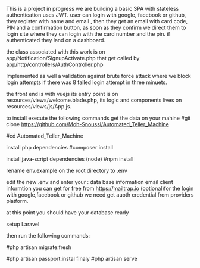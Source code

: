 This is a project in progress we are building a basic SPA with stateless authentication uses JWT. user can login with google, facebook or github, they register with name and email , then they get an email with card code, PIN and a confirmation button, as soon as they confirm we direct them to login site where they can login with the card number and the pin. if authenticated they land on a dashboard.

the class associated with this work is on app/Notification/SignupActivate.php that get called by app/http/controllers/AuthController.php

Implemented as well a validation against brute force attack where we block login attempts if there was 8 failed login attempt in three minuets.

the front end is with vuejs its entry point is on resources/views/welcome.blade.php, its logic and components lives on resources/views/js/App.js.

to install execute the following commands get the data on your mahine #git clone https://github.com/Moh-Snoussi/Automated_Teller_Machine

#cd Automated_Teller_Machine

install php dependencies #composer install

install java-script dependencies (node) #npm install

rename env.example on the root directory to .env

edit the new .env and enter your : data base information email client informtion you can get for free from https://mailtrap.io (optional)for the login with google,facebook or github we need get auoth credential from providers platform.

at this point you should have your database ready

setup Laravel

then run the following commands:

#php artisan migrate:fresh

#php artisan passport:instal
finaly
#php artisan serve
